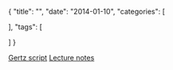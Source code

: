 {
  "title": "",
  "date": "2014-01-10",
  "categories": [
    
  ],
  "tags": [
    
  ]
}


[Gertz script]({{urls.media}}/gertz/)
[Lecture notes](http://www.cs.bu.edu/fac/gkollios/ada01/lectnotes.html)
